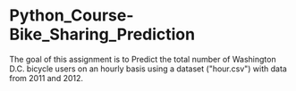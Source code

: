 # Python_Course-Bike_Sharing_Prediction

The goal of this assignment is to Predict the total number of Washington D.C. bicycle users on an hourly basis using a dataset ("hour.csv") with data from 2011 and 2012.

